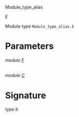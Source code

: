 Module_type_alias

E

Module type `Module_type_alias.E`

# Parameters

<a id="argument-1-F"></a>

###### module [F](Module_type_alias.module-type-E.argument-1-F.md)

<a id="argument-2-C"></a>

###### module [C](Module_type_alias.module-type-E.argument-2-C.md)

# Signature

<a id="type-b"></a>

###### type b